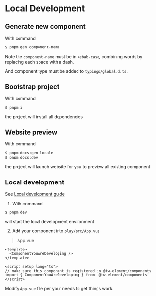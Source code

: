 # Local Development

## Generate new component

With command

```bash
$ pnpm gen component-name
```

Note the `component-name` must be in `kebab-case`, combining words by replacing each space with a dash.

And component type must be added to `typings/global.d.ts`.

## Bootstrap project

With command

```bash
$ pnpm i
```

the project will install all dependencies

## Website preview

With command

```bash
$ pnpm docs:gen-locale
$ pnpm docs:dev
```

the project will launch website for you to preview all existing component

## Local development

See [Local development guide](https://github.com/element-plus/element-plus/CONTRIBUTING.md)

1. With command

```shell
$ pnpm dev
```

will start the local development environment

2. Add your component into `play/src/App.vue`

> App.vue

```vue
<template>
  <ComponentYouAreDeveloping />
</template>

<script setup lang="ts">
// make sure this component is registered in @tw-element/components
import { ComponentYouAreDeveloping } from '@tw-element/components'
</script>
```

Modify `App.vue` file per your needs to get things work.
